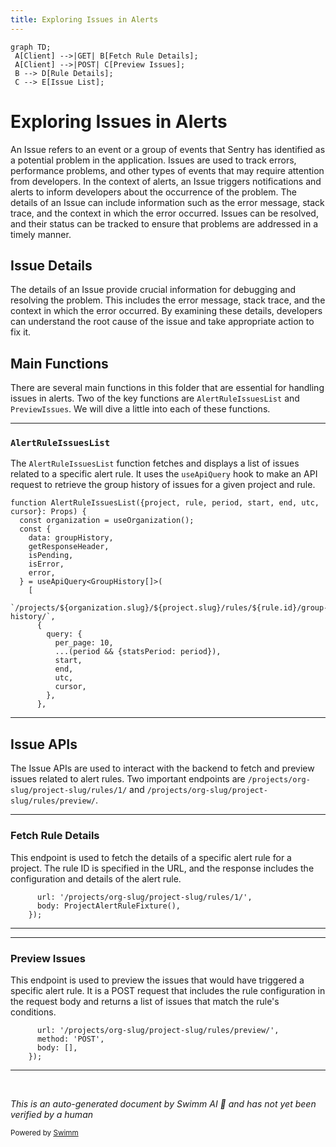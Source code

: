 ```yaml
---
title: Exploring Issues in Alerts
---
```

```mermaid
graph TD;
 A[Client] -->|GET| B[Fetch Rule Details];
 A[Client] -->|POST| C[Preview Issues];
 B --> D[Rule Details];
 C --> E[Issue List];
```

# Exploring Issues in Alerts

An Issue refers to an event or a group of events that Sentry has identified as a potential problem in the application. Issues are used to track errors, performance problems, and other types of events that may require attention from developers. In the context of alerts, an Issue triggers notifications and alerts to inform developers about the occurrence of the problem. The details of an Issue can include information such as the error message, stack trace, and the context in which the error occurred. Issues can be resolved, and their status can be tracked to ensure that problems are addressed in a timely manner.

## Issue Details

The details of an Issue provide crucial information for debugging and resolving the problem. This includes the error message, stack trace, and the context in which the error occurred. By examining these details, developers can understand the root cause of the issue and take appropriate action to fix it.

## Main Functions

There are several main functions in this folder that are essential for handling issues in alerts. Two of the key functions are <SwmToken path="static/app/views/alerts/rules/issue/details/issuesList.tsx" pos="36:2:2" line-data="function AlertRuleIssuesList({project, rule, period, start, end, utc, cursor}: Props) {">`AlertRuleIssuesList`</SwmToken> and `PreviewIssues`. We will dive a little into each of these functions.

<SwmSnippet path="/static/app/views/alerts/rules/issue/details/issuesList.tsx" line="36">

---

### <SwmToken path="static/app/views/alerts/rules/issue/details/issuesList.tsx" pos="36:2:2" line-data="function AlertRuleIssuesList({project, rule, period, start, end, utc, cursor}: Props) {">`AlertRuleIssuesList`</SwmToken>

The <SwmToken path="static/app/views/alerts/rules/issue/details/issuesList.tsx" pos="36:2:2" line-data="function AlertRuleIssuesList({project, rule, period, start, end, utc, cursor}: Props) {">`AlertRuleIssuesList`</SwmToken> function fetches and displays a list of issues related to a specific alert rule. It uses the <SwmToken path="static/app/views/alerts/rules/issue/details/issuesList.tsx" pos="44:5:5" line-data="  } = useApiQuery&lt;GroupHistory[]&gt;(">`useApiQuery`</SwmToken> hook to make an API request to retrieve the group history of issues for a given project and rule.

```tsx
function AlertRuleIssuesList({project, rule, period, start, end, utc, cursor}: Props) {
  const organization = useOrganization();
  const {
    data: groupHistory,
    getResponseHeader,
    isPending,
    isError,
    error,
  } = useApiQuery<GroupHistory[]>(
    [
      `/projects/${organization.slug}/${project.slug}/rules/${rule.id}/group-history/`,
      {
        query: {
          per_page: 10,
          ...(period && {statsPeriod: period}),
          start,
          end,
          utc,
          cursor,
        },
      },
```

---

</SwmSnippet>

## Issue APIs

The Issue APIs are used to interact with the backend to fetch and preview issues related to alert rules. Two important endpoints are <SwmToken path="static/app/views/alerts/rules/issue/index.spec.tsx" pos="133:5:19" line-data="      url: &#39;/projects/org-slug/project-slug/rules/1/&#39;,">`/projects/org-slug/project-slug/rules/1/`</SwmToken> and <SwmToken path="static/app/views/alerts/rules/issue/index.spec.tsx" pos="145:5:19" line-data="      url: &#39;/projects/org-slug/project-slug/rules/preview/&#39;,">`/projects/org-slug/project-slug/rules/preview/`</SwmToken>.

<SwmSnippet path="/static/app/views/alerts/rules/issue/index.spec.tsx" line="133">

---

### Fetch Rule Details

This endpoint is used to fetch the details of a specific alert rule for a project. The rule ID is specified in the URL, and the response includes the configuration and details of the alert rule.

```tsx
      url: '/projects/org-slug/project-slug/rules/1/',
      body: ProjectAlertRuleFixture(),
    });
```

---

</SwmSnippet>

<SwmSnippet path="/static/app/views/alerts/rules/issue/index.spec.tsx" line="145">

---

### Preview Issues

This endpoint is used to preview the issues that would have triggered a specific alert rule. It is a POST request that includes the rule configuration in the request body and returns a list of issues that match the rule's conditions.

```tsx
      url: '/projects/org-slug/project-slug/rules/preview/',
      method: 'POST',
      body: [],
    });
```

---

</SwmSnippet>

&nbsp;

*This is an auto-generated document by Swimm AI 🌊 and has not yet been verified by a human*

<SwmMeta version="3.0.0" repo-id="Z2l0aHViJTNBJTNBc2VudHJ5LWRlbW8tMSUzQSUzQVN3aW1tLURlbW8=" repo-name="sentry-demo-1" doc-type="overview"><sup>Powered by [Swimm](/)</sup></SwmMeta>
